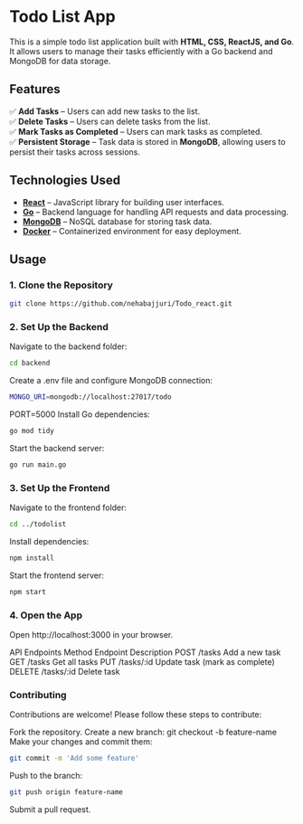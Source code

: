 # Todo List App

This is a simple todo list application built with **HTML, CSS, ReactJS, and Go**. It allows users to manage their tasks efficiently with a Go backend and MongoDB for data storage.

## Features
✅ **Add Tasks** – Users can add new tasks to the list.  
✅ **Delete Tasks** – Users can delete tasks from the list.  
✅ **Mark Tasks as Completed** – Users can mark tasks as completed.  
✅ **Persistent Storage** – Task data is stored in **MongoDB**, allowing users to persist their tasks across sessions.  

## Technologies Used
- **[React](https://reactjs.org/)** – JavaScript library for building user interfaces.  
- **[Go](https://go.dev/)** – Backend language for handling API requests and data processing.  
- **[MongoDB](https://www.mongodb.com/)** – NoSQL database for storing task data.  
- **[Docker](https://www.docker.com/)** – Containerized environment for easy deployment.  

## Usage
### 1. Clone the Repository  
```sh
git clone https://github.com/nehabajjuri/Todo_react.git
```
### 2. Set Up the Backend
Navigate to the backend folder:
```sh
cd backend
```
Create a .env file and configure MongoDB connection:
```sh
MONGO_URI=mongodb://localhost:27017/todo
```
PORT=5000
Install Go dependencies:
```sh
go mod tidy
```
Start the backend server:
```sh
go run main.go
```
### 3. Set Up the Frontend
Navigate to the frontend folder:
```sh
cd ../todolist
```
Install dependencies:
```sh
npm install
```
Start the frontend server:
```sh
npm start
```
### 4. Open the App
Open http://localhost:3000 in your browser.

API Endpoints
Method	Endpoint	Description
POST	/tasks	Add a new task
GET	/tasks	Get all tasks
PUT	/tasks/:id	Update task (mark as complete)
DELETE	/tasks/:id	Delete task
### Contributing
Contributions are welcome! Please follow these steps to contribute:

Fork the repository.
Create a new branch:
git checkout -b feature-name
Make your changes and commit them:
```sh
git commit -m 'Add some feature'
```
Push to the branch:
```sh
git push origin feature-name
```
Submit a pull request.
